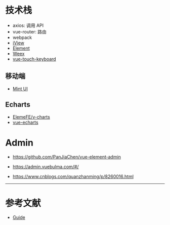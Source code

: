 



# 技术栈
- axios: 调用 API
- vue-router: 路由
- webpack
- [iView](https://www.iviewui.com/)
- [Element](http://element-cn.eleme.io/#/zh-CN)
- [Weex](https://github.com/apache/incubator-weex)
- [vue-touch-keyboard](https://github.com/icebob/vue-touch-keyboard)


## 移动端
- [Mint UI](http://mint-ui.github.io/#!/zh-cn)


## Echarts
- [ElemeFE/v-charts](https://github.com/ElemeFE/v-charts)
- [vue-echarts](https://github.com/Justineo/vue-echarts)









# Admin
- https://github.com/PanJiaChen/vue-element-admin
- https://admin.vuebulma.com/#/


- https://www.cnblogs.com/quanzhanming/p/8260016.html


---


# 参考文献
- [Guide](https://cn.vuejs.org/v2/guide/)
